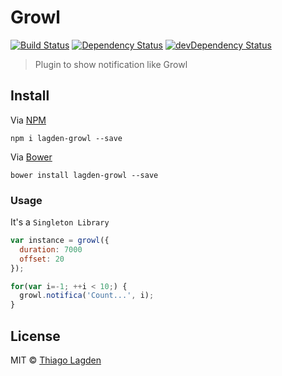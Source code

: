 # Growl 
[![Build Status](https://travis-ci.org/lagden/growl.svg?branch=master)](https://travis-ci.org/lagden/growl)
[![Dependency Status](https://david-dm.org/lagden/growl.svg)](https://david-dm.org/lagden/growl) 
[![devDependency Status](https://david-dm.org/lagden/growl/dev-status.svg)](https://david-dm.org/lagden/growl#info=devDependencies) 

> Plugin to show notification like Growl


## Install

Via [NPM](https://www.npmjs.com/)

```
npm i lagden-growl --save
```

Via [Bower](http://bower.io/)

```
bower install lagden-growl --save
```


### Usage

It's a `Singleton Library`

```javascript
var instance = growl({
  duration: 7000
  offset: 20
});

for(var i=-1; ++i < 10;) {
  growl.notifica('Count...', i);
}
```


## License

MIT © [Thiago Lagden](http://lagden.in)
